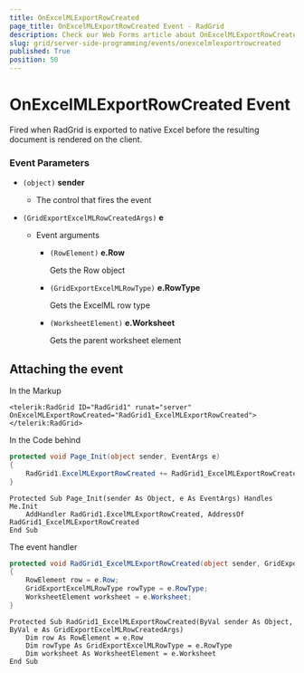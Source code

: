 ```yaml
---
title: OnExcelMLExportRowCreated
page_title: OnExcelMLExportRowCreated Event - RadGrid
description: Check our Web Forms article about OnExcelMLExportRowCreated Event.
slug: grid/server-side-programming/events/onexcelmlexportrowcreated
published: True
position: 50
---
```


# OnExcelMLExportRowCreated Event

Fired when RadGrid is exported to native Excel before the resulting document is rendered on the client.


### Event Parameters

* `(object)` **sender**

    * The control that fires the event

* `(GridExportExcelMLRowCreatedArgs)` **e**

    * Event arguments 

        * `(RowElement)` **e.Row**
            
            Gets the Row object

        * `(GridExportExcelMLRowType)` **e.RowType**

            Gets the ExcelML row type

        * `(WorksheetElement)` **e.Worksheet**

            Gets the parent worksheet element
            
            

## Attaching the event

In the Markup

````ASP.NET
<telerik:RadGrid ID="RadGrid1" runat="server" OnExcelMLExportRowCreated="RadGrid1_ExcelMLExportRowCreated">
</telerik:RadGrid>
````

In the Code behind

````C#
protected void Page_Init(object sender, EventArgs e)
{
    RadGrid1.ExcelMLExportRowCreated += RadGrid1_ExcelMLExportRowCreated;
}
````
````VB
Protected Sub Page_Init(sender As Object, e As EventArgs) Handles Me.Init
    AddHandler RadGrid1.ExcelMLExportRowCreated, AddressOf RadGrid1_ExcelMLExportRowCreated
End Sub
````

The event handler

````C#
protected void RadGrid1_ExcelMLExportRowCreated(object sender, GridExportExcelMLRowCreatedArgs e)
{
    RowElement row = e.Row;
    GridExportExcelMLRowType rowType = e.RowType;
    WorksheetElement worksheet = e.Worksheet;
}
````
````VB
Protected Sub RadGrid1_ExcelMLExportRowCreated(ByVal sender As Object, ByVal e As GridExportExcelMLRowCreatedArgs)
    Dim row As RowElement = e.Row
    Dim rowType As GridExportExcelMLRowType = e.RowType
    Dim worksheet As WorksheetElement = e.Worksheet
End Sub
````

  

